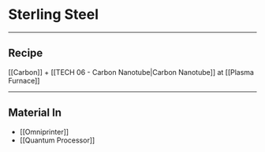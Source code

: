 # Sterling Steel
---
## Recipe
[[Carbon]] + [[TECH 06 - Carbon Nanotube|Carbon Nanotube]] at [[Plasma Furnace]]

---
## Material In
- [[Omniprinter]]
- [[Quantum Processor]]